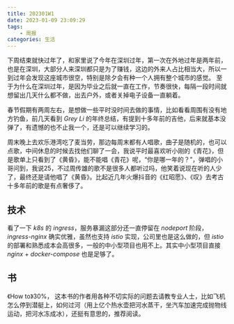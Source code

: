 ```yaml
---
title: 202301W1
date: 2023-01-09 23:09:29
tags:
    - 周报
categories: 生活
---
```

下周结束就快过年了，和家里说了今年在深圳过年，第一次在外地过年是两年前，也是在深圳，大部分人来深圳都只是为了赚钱，这边的外来人占比相当大，所以一到过年会发现这座城市很空，特别是除夕会有种一个人拥有整个城市的感觉。
至于为什么在深圳过年，是因为毕业之后就一直在工作，节奏很快，每隔一段时间就想留出几天什么都不做，出去户外，或者关掉电子设备一直躺着。

春节假期有两周左右，是想做一些平时没时间去做的事情，比如看看周围有没有地方钓鱼，前几天看到 *Grey Li* 的年终总结，有提到十多年前的吉他，后来就基本没弹了，有遗憾的也不止我一个，还是可以继续学习的。

周末晚上去欢乐港湾吃了麦当劳，那边每周末都有人唱歌，曲子是随机的，也可以点歌，中间休息的时候去找他们聊了一会，我说平时最喜欢听小刚的《青花》，但是歌单上只看到了《黄昏》，能不能唱《青花》呢，“你是哪一年的？”，弹唱的小哥问到，我说25，不过周传雄的歌不是很多人都听过吗，他笑着说现在听的人少了，最终还是请他唱了《黄昏》。比起近几年火爆抖音的《红昭愿》、《叹》去考古十多年前的歌是有点奢侈了。

## 技术
看了一下 *k8s* 的 *ingress*，服务暴漏这部分还一直停留在 *nodeport* 阶段，*ingress-nginx* 确实优雅，虽然也支持 *istio* 实现，公司里也是这么做的，但 *istio* 的部署和熟悉成本会高很多，一般的中小型项目也用不上。其实中小型项目直接 *nginx* + *docker-compose* 也是足够了。

## 书
《How to》30%， 这本书的作者用各种不切实际的问题去请教专业人士，比如飞机怎么停到潜艇上，如何过河（用上亿个热水壶把河水蒸干，坐汽车加速完成抛物线运动，把河水冻成冰），还挺有意思的，推荐阅读。

